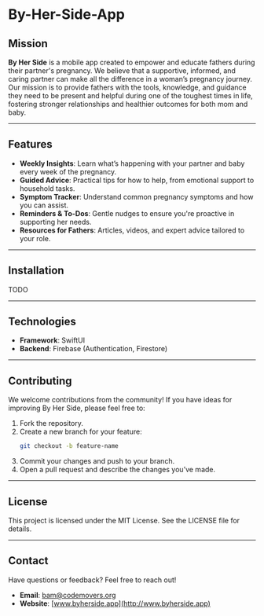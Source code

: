 # By-Her-Side-App
## Mission
**By Her Side** is a mobile app created to empower and educate fathers during their partner's pregnancy. We believe that a supportive, informed, and caring partner can make all the difference in a woman’s pregnancy journey. Our mission is to provide fathers with the tools, knowledge, and guidance they need to be present and helpful during one of the toughest times in life, fostering stronger relationships and healthier outcomes for both mom and baby.

---

## Features
- **Weekly Insights**: Learn what’s happening with your partner and baby every week of the pregnancy.
- **Guided Advice**: Practical tips for how to help, from emotional support to household tasks.
- **Symptom Tracker**: Understand common pregnancy symptoms and how you can assist.
- **Reminders & To-Dos**: Gentle nudges to ensure you're proactive in supporting her needs.
- **Resources for Fathers**: Articles, videos, and expert advice tailored to your role.

---

## Installation
TODO

---

## Technologies
- **Framework**: SwiftUI
- **Backend**: Firebase (Authentication, Firestore)

---

## Contributing
We welcome contributions from the community! If you have ideas for improving By Her Side, please feel free to:
1. Fork the repository.
2. Create a new branch for your feature:
   ```bash
   git checkout -b feature-name
   ```
3. Commit your changes and push to your branch.
4. Open a pull request and describe the changes you’ve made.

---

## License
This project is licensed under the MIT License. See the LICENSE file for details.

---

## Contact
Have questions or feedback? Feel free to reach out!
- **Email**: bam@codemovers.org
- **Website**: [www.byherside.app](http://www.byherside.app)

